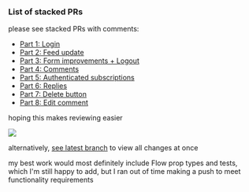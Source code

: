 ### List of stacked PRs

please see stacked PRs with comments: 

- [Part 1: Login](https://github.com/jneiku/makana-rpt-ui/pull/1)
- [Part 2: Feed update](https://github.com/jneiku/makana-rpt-ui/pull/2)
- [Part 3: Form improvements + Logout](https://github.com/jneiku/makana-rpt-ui/pull/3)
- [Part 4: Comments](https://github.com/jneiku/makana-rpt-ui/pull/4)
- [Part 5: Authenticated subscriptions](https://github.com/jneiku/makana-rpt-ui/pull/5)
- [Part 6: Replies](https://github.com/jneiku/makana-rpt-ui/pull/6)
- [Part 7: Delete button](https://github.com/jneiku/makana-rpt-ui/pull/7)
- [Part 8: Edit comment](https://github.com/jneiku/makana-rpt-ui/pull/8)

hoping this makes reviewing easier

![](https://graysonkoonce.com/content/images/2016/05/Screen-Shot-2016-05-25-at-4-01-23-PM.png)

alternatively, [see latest branch](https://github.com/SalesforceFoundation/makana-rpt-ui/compare/master...jneiku:latest) to view all changes at once

my best work would most definitely include Flow prop types and tests, which I'm still happy to add, but I ran out of time making a push to meet functionality requirements 
